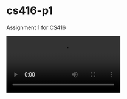 cs416-p1
========

Assignment 1 for CS416

![is this real life](https://vines.s3.amazonaws.com/videos/FED82EAA-F967-438F-A04C-C5E2404D671D-2197-0000015F9D8CFCD4_1.0.5.mp4?versionId=a2PeSWjhOErD_QgRFPHfE2TPgz590oNX)
